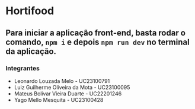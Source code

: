 # Hortifood

## Para iniciar a aplicação front-end, basta rodar o comando, `npm i` e depois `npm run dev` no terminal da aplicação.

### Integrantes
- Leonardo Louzada Melo - UC23100791
- Luiz Guilherme Oliveira da Mota - UC23100095
- Mateus Bolivar Vieira Duarte - UC22201246
- Yago Mello Mesquita - UC23100428

